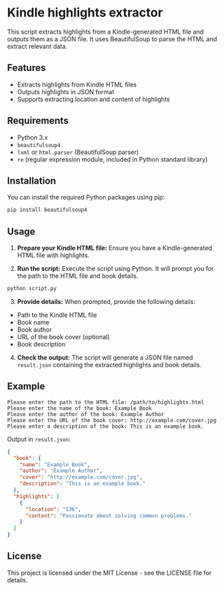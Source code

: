 # Kindle highlights extractor

This script extracts highlights from a Kindle-generated HTML file and outputs them as a JSON file. It uses BeautifulSoup to parse the HTML and extract relevant data.

## Features

- Extracts highlights from Kindle HTML files
- Outputs highlights in JSON format
- Supports extracting location and content of highlights

## Requirements

- Python 3.x
- `beautifulsoup4`
- `lxml` or `html.parser` (BeautifulSoup parser)
- `re` (regular expression module, included in Python standard library)

## Installation

You can install the required Python packages using pip:

```bash
pip install beautifulsoup4
```

## Usage
1. **Prepare your Kindle HTML file:** Ensure you have a Kindle-generated HTML file with highlights. 

2. **Run the script:** Execute the script using Python. It will prompt you for the path to the HTML file and book details.
```bash
python script.py
```

3. **Provide details:** When prompted, provide the following details:
- Path to the Kindle HTML file
- Book name
- Book author
- URL of the book cover (optional)
- Book description

4. **Check the output:** The script will generate a JSON file named `result.json` containing the extracted highlights and book details.

## Example
```plaintext
Please enter the path to the HTML file: /path/to/highlights.html
Please enter the name of the book: Example Book
Please enter the author of the book: Example Author
Please enter the URL of the book cover: http://example.com/cover.jpg
Please enter a description of the book: This is an example book.
```

Output in `result.json`:
```json
{
  "book": {
    "name": "Example Book",
    "author": "Example Author",
    "cover": "http://example.com/cover.jpg",
    "description": "This is an example book."
  },
  "highlights": [
    {
      "location": "136",
      "content": "Passionate about solving common problems."
    }
  ]
}
```

## License
This project is licensed under the MIT License - see the LICENSE file for details.
